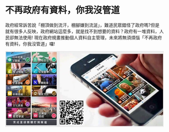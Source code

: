 # 不再政府有資料，你我沒管道

政府經常訴苦說「棚頂做到流汗，棚腳嫌到流涎」，難道民眾錯怪了政府嗎?但是就有很多人反映，政府網站這麼多，就是找不到想要的資料？政府有一堆資料，人民卻無法使用!
現在政府規畫推動個人資料自主管理，未來將無須煩惱「不再政府有資料，你我沒管道」囉!

![](22.jpg)